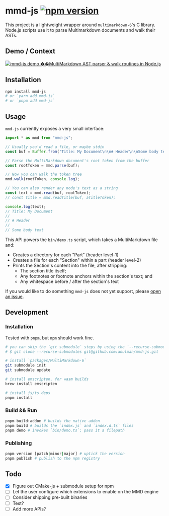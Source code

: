 # mmd-js [![npm version](https://badge.fury.io/js/mmd-js.svg)](https://badge.fury.io/js/mmd-js)

This project is a lightweight wrapper around `multimarkdown-6`'s C library.
Node.js scripts use it to parse Multimarkdown documents and walk their ASTs.

## Demo / Context

[![mmd-js demo ��MultiMarkdown AST parser & walk routines in Node.js](https://cdn.loom.com/sessions/thumbnails/e486a43d1ea34a6e9adde06837237fd0-with-play.gif)](https://www.loom.com/share/e486a43d1ea34a6e9adde06837237fd0 "mmd-js demo ��MultiMarkdown AST parser & walk routines in Node.js")

## Installation

```bash
npm install mmd-js
# or `yarn add mmd-js`
# or `pnpm add mmd-js`
```

## Usage

`mmd-js` currently exposes a very small interface:

```ts
import * as mmd from "mmd-js";

// Usually you'd read a file, or maybe stdin
const buf = Buffer.from("Title: My Document\n\n# Header\n\nSome body text");

// Parse the MultiMarkdown document's root token from the buffer
const rootToken = mmd.parse(buf);

// Now you can walk the token tree
mmd.walk(rootToken, console.log);

// You can also render any node's text as a string
const text = mmd.read(buf, rootToken);
// const title = mmd.readTitle(buf, aTitleToken);

console.log(text);
// Title: My Document
//
// # Header
//
// Some body text
```

This API powers the `bin/demo.ts` script, which takes a MultiMarkdown file and:

- Creates a directory for each "Part" (header level-1)
- Creates a file for each "Section" within a part (header level-2)
- Prints the Section's content into the file, after stripping:
  - The section title itself;
  - Any footnotes or footnote anchors within the section's text; and
  - Any whitespace before / after the section's text

If you would like to do something `mmd-js` does not yet support, please [open an issue](https://github.com/anulman/mmd-js/issues/new).

## Development

### Installation

Tested with `pnpm`, but `npm` should work fine.

```bash
# you can skip the `git submodule` steps by using the `--recurse-submodules` flag while cloning:
# $ git clone --recurse-submodules git@github.com:anulman/mmd-js.git

# install `packages/MultiMarkdown-6`
git submodule init
git submodule update

# install emscripten, for wasm builds
brew install emscripten

# install js/ts deps
pnpm install
```

### Build && Run

```bash
pnpm build:addon # builds the native addon
pnpm build # builds the `index.js` and `index.d.ts` files
pnpm demo # invokes `bin/demo.ts`; pass it a filepath
```

### Publishing

```bash
pnpm version [patch|minor|major] # uptick the version
pnpm publish # publish to the npm registry
```

## Todo

- [x] Figure out CMake-js + submodule setup for npm
- [ ] Let the user configure which extensions to enable on the MMD engine
- [ ] Consider shipping pre-built binaries
- [ ] Test?
- [ ] Add more APIs?
